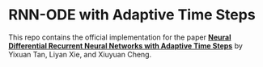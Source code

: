 # RNN-ODE with Adaptive Time Steps

This repo contains the official implementation for the paper **[Neural Differential Recurrent Neural Networks with Adaptive Time Steps](https://arxiv.org/abs/XXXX.XXXXX)** 
by Yixuan Tan, Liyan Xie, and Xiuyuan Cheng.

